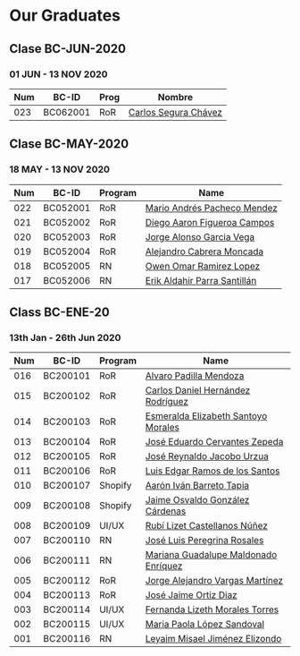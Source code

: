 # Our Graduates

## Clase BC-JUN-2020
### 01 JUN - 13 NOV 2020

| Num |  BC-ID | Prog | Nombre | 
| --- | --- | --- | --- |
| 023  | BC062001 | RoR | [Carlos Segura Chávez](class/bc-jun-20/BC062001.pdf) |

## Clase BC-MAY-2020
### 18 MAY - 13 NOV 2020

| Num | BC-ID | Program | Name | 
| --- | --- | --- | --- |
| 022  | BC052001 | RoR | [Mario Andrés Pacheco Mendez](class/bc-may-20/BC052001.pdf) |
| 021  | BC052002 | RoR | [Diego Aaron Figueroa Campos](class/bc-may-20/BC052002.pdf) | 
| 020  | BC052003 | RoR | [Jorge Alonso Garcia Vega](class/bc-may-20/BC052003.pdf) | 
| 019  | BC052004 | RoR | [Alejandro Cabrera Moncada](class/bc-may-20/BC052004.pdf) | 
| 018  | BC052005 | RN | [Owen Omar Ramirez Lopez](class/bc-may-20/BC052005.pdf) |
| 017  | BC052006 | RN | [Erik Aldahir Parra Santillán](class/bc-may-20/BC052006.pdf) |

## Class BC-ENE-20
### 13th Jan - 26th Jun 2020

Num | BC-ID | Program | Name 
--- | --- | --- | ---
016 | BC200101 | RoR |	[Alvaro Padilla Mendoza](class/bc-ene-20/BC200101.pdf)
015 | BC200102 | RoR	|	[Carlos Daniel Hernández Rodríguez](class/bc-ene-20/BC200102.pdf)
014 | BC200103 | RoR	|	[Esmeralda Elizabeth Santoyo Morales](class/bc-ene-20/BC200103.pdf)
013 | BC200104 | RoR	|	[José Eduardo Cervantes Zepeda](class/bc-ene-20/BC200104.pdf)
012 | BC200105 | RoR	|	[José Reynaldo Jacobo Urzua](class/bc-ene-20/BC200105.pdf)
011 | BC200106 | RoR	|	[Luis Edgar Ramos de los Santos](class/bc-ene-20/BC200106.pdf)
010 | BC200107 | Shopify	|	[Aarón Iván Barreto Tapia](class/bc-ene-20/BC200107.pdf)
009 | BC200108 | Shopify	|	[Jaime Osvaldo González Cárdenas](class/bc-ene-20/BC200108.pdf)
008 | BC200109 | UI/UX	|	[Rubí Lizet Castellanos Núñez](class/bc-ene-20/BC200109.pdf)
007 | BC200110 | RN	|	[José Luis Peregrina Rosales](class/bc-ene-20/BC200110.pdf)
006 | BC200111 | RN	|	[Mariana Guadalupe Maldonado Enríquez](class/bc-ene-20/BC200111.pdf)
005 | BC200112 | RoR	|	[Jorge Alejandro Vargas Martínez](class/bc-ene-20/BC200112.pdf)
004 | BC200113 | RoR	|	[José Jaime Ortiz Diaz](class/bc-ene-20/BC200113.pdf)
003 | BC200114 | UI/UX	|	[Fernanda Lizeth Morales Torres](class/bc-ene-20/BC200114.pdf)
002 | BC200115 | UI/UX	|	[Maria Paola López Sandoval](class/bc-ene-20/BC200115.pdf)
001 | BC200116 | RN	|	[Leyaim Misael Jiménez Elizondo](class/bc-ene-20/BC200116.pdf)


